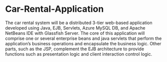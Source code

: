 # Car-Rental-Application
The car rental system will be a distributed 3-tier web-based application developed using Java, EJB, Servlets, Azure MySQL DB, and Apache NetBeans IDE with Glassfish Server. The core of this application will comprise one or several enterprise beans and java servlets that perform the application’s business operations and encapsulate the business logic. Other parts, such as the JSP, complement the EJB architecture to provide functions such as presentation logic and client interaction control logic.
